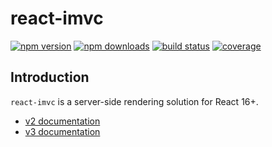 # react-imvc

[![npm version](https://img.shields.io/npm/v/react-imvc.svg?style=flat-square)](https://www.npmjs.com/package/react-imvc)
[![npm downloads](https://img.shields.io/npm/dm/react-imvc.svg?style=flat-square)](https://www.npmjs.com/package/react-imvc)
[![build status](https://img.shields.io/travis/Lucifier129/react-imvc/master.svg?style=flat-square)](https://travis-ci.org/Lucifier129/react-imvc)
[![coverage](https://img.shields.io/codecov/c/github/Lucifier129/react-imvc/master.svg?style=flat-square)](https://codecov.io/gh/Lucifier129/react-imvc)

## Introduction

`react-imvc` is a server-side rendering solution for React 16+.

-   [v2 documentation](./packages/react-imvc-v2/README.md)
-   [v3 documentation](./packages/react-imvc-v3/README.md)
